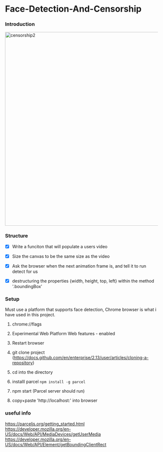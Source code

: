 # Face-Detection-And-Censorship
### Introduction<br />
<img width="637" alt="censorship2" src="https://user-images.githubusercontent.com/26147681/90512700-72579180-e156-11ea-883e-578d3e1c32b8.png">



### Structure
- [x] Write a funciton that will populate a users video<br />
- [x] Size the canvas to be the same size as the video<br />
- [x] Ask the browser when the next animation frame is, and tell it to run detect for us<br />
- [x] destructuring the properties {width, height, top, left} within the method '.boundingBox'<br />


### Setup
Must use a platform that supports face detection, Chrome browser is what i have used in this project. <br />

  1. chrome://flags<br />
  2. Experimental Web Platform Web features - enabled<br />
  3. Restart browser<br />

  1. git clone project (https://docs.github.com/en/enterprise/2.13/user/articles/cloning-a-repository)<br />
  2. cd into the directory<br />
  3. installl parcel `npm install -g parcel`
  4. npm start (Parcel server should run)<br />
  5. copy+paste 'http://localhost:' into browser<br />


### useful info
https://parceljs.org/getting_started.html<br />
https://developer.mozilla.org/en-US/docs/Web/API/MediaDevices/getUserMedia<br />
https://developer.mozilla.org/en-US/docs/Web/API/Element/getBoundingClientRect<br />

